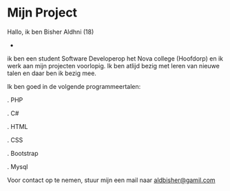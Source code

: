 # Mijn Project

Hallo, ik ben Bisher Aldhni (18)

+

ik ben een student Software Developerop het Nova college (Hoofdorp) en ik werk aan mijn projecten voorlopig. Ik ben atlijd bezig met leren van nieuwe talen en daar ben ik bezig mee.

Ik  ben goed in de volgende programmeertalen:

. PHP

. C# 

. HTML

. CSS

. Bootstrap

. Mysql

Voor contact op te nemen, stuur mijn een mail naar aldbisher@gamil.com
